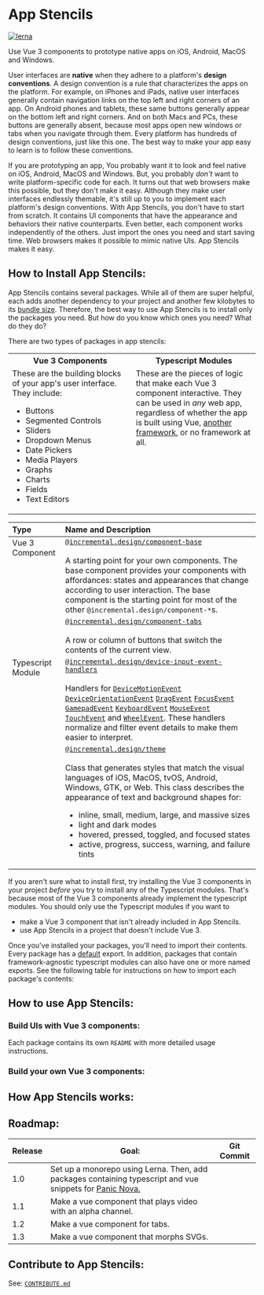 # App Stencils

[![lerna](https://img.shields.io/badge/maintained%20with-lerna-cc00ff.svg)](https://lerna.js.org/)

Use Vue 3 components to prototype native apps on iOS, Android, MacOS and Windows.

User interfaces are **native** when they adhere to a platform's **design conventions**. A design convention is a rule that characterizes the apps on the platform. For example, on iPhones and iPads, native user interfaces generally contain navigation links on the top left and right corners of an app. On Android phones and tablets, these same buttons generally appear on the bottom left and right corners. And on both Macs and PCs, these buttons are generally absent, because most apps open new windows or tabs when you navigate through them. Every platform has hundreds of design conventions, just like this one. The best way to make your app easy to learn is to follow these conventions.

If you are prototyping an app, You probably want it to look and feel native on iOS, Android, MacOS and Windows. But, you probably _don't_ want to write platform-specific code for each. It turns out that web browsers make this possible, but they don't make it easy. Although they make user interfaces endlessly themable, it's still up to you to implement each platform's design conventions. With App Stencils, you don't have to start from scratch. It contains UI components that have the appearance and behaviors their native counterparts. Even better, each component works independently of the others. Just import the ones you need and start saving time. Web browsers makes it possible to mimic native UIs. App Stencils makes it easy.

## How to Install App Stencils:

App Stencils contains several packages. While all of them are super helpful, each adds another dependency to your project and another few kilobytes to its [bundle size](https://medium.com/@KasraKhosravi/slimming-down-your-bundle-size-d59db04c95d9). Therefore, the best way to use App Stencils is to install only the packages you need. But how do you know which ones you need? What do they do?

<!-- **The packages in App Stencils focus on just two things: handling user inputs, and displaying output**. You won't find packages that help you scaffold a backend, talk to an API, or set up a data model. If you're looking for a quick way to make a user interface, App Stencils is for you. If you're looking for a quick way to make an entire web app, App Stencils is also for you ... but you'll have to look elsewhere for your app's backend needs. -->

There are two types of packages in app stencils:

<table>
<tr>
<th>Vue 3 Components</th>
<th>Typescript Modules</th>
</tr>
<tr>
<td valign="top" width="50%">
	These are the building blocks of your app's user interface. They include:
		<ul>
			<li>Buttons</li>
			<li>Segmented Controls</li>
			<li>Sliders</li>
			<li>Dropdown Menus</li>
			<li>Date Pickers</li>
			<li>Media Players</li>
			<li>Graphs</li>
			<li>Charts</li>
			<li>Fields</li>
			<li>Text Editors</li>
		</ul>
</td>
<td valign="top" width="50%">
	These are the pieces of logic that make each Vue 3 component interactive. They can be used in <em>any</em> web app, regardless of whether the app is built using Vue, <a href="https://www.youtube.com/watch?v=cuHDQhDhvPE">another framework</a>, or no framework at all.
</td>
</tr>
</table>

 <!-- !List of Packages -->
<table>
<thead>
<tr>
	<th align="left">Type</th>
	<th align="left">Name and Description</th>
</tr>
</thead>
<tbody>

<!-- !Vue 3 Component -->
<!-- !vue3-component-base -->
<tr valign=top>
<td align="left" rowspan="2">Vue 3 Component</td>
<td align="left"><a href="./packages/vue3/component-base/README.md">
<code>@incremental.design/component-base</code>
</a>
<br>
<!-- place gif of the component in storybook here. make the gif link to a storybook hosted on github pages -->
<br/>
A starting point for your own components. The base component provides your components with affordances: states and appearances that change according to user interaction. The base component is the starting point for most of the other <code>@incremental.design/component-*</code>s.
<br/>
</td>
<!-- !vue3-component-base -->
<tr valign=top>

<td align="left"><a href="./packages/vue3/component-tabs/README.md">
<code>@incremental.design/component-tabs</code>
</a>
<br>
<!-- place gif of the component in storybook here. make the gif link to a storybook hosted on github pages -->
<br/>
A row or column of buttons that switch the contents of the current view.
<br/>
</td>
</tr>
</tr>
<!-- !Typescript Module -->
<tr valign="top">
<td align="left" rowspan="2">Typescript Module</td>
<td align="left">
<a href="./packages/shared/device-input-event-handlers/README.md">
<code>@incremental.design/device-input-event-handlers</code>
</a>
<br>
<!-- place gif of the component in storybook here. make the gif link to a storybook hosted on github pages -->
<br/>
Handlers for <code><a href="https://developer.mozilla.org/en-US/docs/Web/API/DeviceMotionEvent" target="_blank">DeviceMotionEvent</a></code> <code><a href="https://developer.mozilla.org/en-US/docs/Web/API/DeviceOrientationEvent" target="_blank">DeviceOrientationEvent</a></code> <code><a href="https://developer.mozilla.org/en-US/docs/Web/API/DragEvent" target="_blank">DragEvent</a></code> <code><a href="https://developer.mozilla.org/en-US/docs/Web/API/FocusEvent" target="_blank">FocusEvent</a></code> <code><a href="https://developer.mozilla.org/en-US/docs/Web/API/Gamepad_API/Using_the_Gamepad_API" target="_blank">GamepadEvent</a></code> <code><a href="https://developer.mozilla.org/en-US/docs/Web/API/KeyboardEvent" target="_blank">KeyboardEvent</a></code> <code><a href="https://developer.mozilla.org/en-US/docs/Web/API/MouseEvent" target="_blank">MouseEvent</a></code> <code><a href="https://developer.mozilla.org/en-US/docs/Web/API/TouchEvent" target="_blank">TouchEvent</a></code> and <code><a href="https://developer.mozilla.org/en-US/docs/Web/API/WheelEvent" target="_blank">WheelEvent</a></code>. These handlers normalize and filter event details to make them easier to interpret.
</td>
</tr>
<tr><td><a href="./packages/shared/theme/README.md"><code>@incremental.design/theme</code></a><br/>
<!-- place gif of the component in storybook here. make the gif link to a storybook hosted on github pages -->
<br/>
Class that generates styles that match the visual languages of iOS, MacOS, tvOS, Android, Windows, GTK, or Web. This class describes the appearance of text and background shapes for: <br><ul><li>inline, small, medium, large, and massive sizes</li><li>light and dark modes</li><li>hovered, pressed, toggled, and focused states</li><li>active, progress, success, warning, and failure tints</li></ul>
</td></tr>
</tbody>
</table>

If you aren't sure what to install first, try installing the Vue 3 components in your project _before_ you try to install any of the Typescript modules. That's because most of the Vue 3 components already implement the typescript modules. You should only use the Typescript modules if you want to

- make a Vue 3 component that isn't already included in App Stencils.
- use App Stencils in a project that doesn't include Vue 3.

Once you've installed your packages, you'll need to import their contents. Every package has a [default](https://developer.mozilla.org/en-US/docs/web/javascript/reference/statements/export#description) export. In addition, packages that contain framework-agnostic typescript modules can also have one or more named exports. See the following table for instructions on how to import each package's contents:

<!--
	need to build the storybook to github pages

	see: https://dev.to/kouts/deploy-storybook-to-github-pages-3bij


	and then for each component, make a thumbnail that links to the storybook page in the 'demo' field
 -->

## How to use App Stencils:

<!-- app stencils contains packages for handling input (vue plugins, typescript modules), and (vue components) for displaying output -->

### Build UIs with Vue 3 components:

<!-- need to explain that each vue 3 package exports ONE component. Every component shares certain props and styles, and each have their own unique props/styles. Need to let reader know that no matter what vue component they use, the 'basic' set of tunables is the same -->

<!--

each vue component contains a default appearance, a prop that accepts style configuration data (from the seamlss-vue style plugin), a default slot, and a suspense slot. If you don't use these slots, the component will show a default appearance. If you do, you can change the appearance with just a single string argument 'ios' 'android' 'macos' 'windows' 'gtk' 'blueprint', or you can initialize the seamlss-vue plugin and pass a reference to that

the default slot and suspense slot always contain the same scoped props

slots let you swap out the template, without swapping out the script: change the appearance, keep the behavior

in addition, some components have other named slots, each of which contain their own scoped props.

finally, each component conditionally applies css selectors that you can hook into in your slot templates. all components will style the following selectors (need to grab and list selectors) according to their states. Every componnet will have more detailed documentation on how it grabs and styles selectors

 -->

Each package contains its own `README` with more detailed usage instructions.

### Build your own Vue 3 components:

<!-- need to explain that almost ALL logic is actually abstracted into typescript libraries, each of which provides a single default export, and destructurable functions. each library does ONE thing, and every function in a library shares a similar signature. functions of different signatures live in different libraries

also, almost all functions in a library tend to share the same few generics. once you understand a library's generic, you understand the library itself
 -->

## How App Stencils works:

<!--
every vue component is actually built off of the base component

the base component is actually built off of the event listeners and seamlss styles

if you want to make your own components, you can follow this pattern, and consult base component docs
 -->

## Roadmap:

<table>
<thead>
<tr>
<th>Release</th>
<th>Goal:</th>
<th>Git Commit</th>
</tr>
</thead>
<tbody>
<tr>
<td>1.0</td>
<td>Set up a monorepo using Lerna. Then, add packages containing typescript and vue snippets for <a href="https://nova.app">Panic Nova.</a></td>
<td></td>
</tr>
<tr>
<td>1.1</td>
<td>Make a vue component that plays video with an alpha channel.</td>
<td></td>
</tr>
<tr>
<td>1.2</td>
<td>Make a vue component for tabs.</td>
<td></td>
</tr>
<tr>
<td>1.3</td>
<td>Make a vue component that morphs SVGs.</td>
<td></td>
</tr>
</tbody>
</table>

## Contribute to App Stencils:

See: [`CONTRIBUTE.md`](./CONTRIBUTE.md)

<!-- * what you want the reader to do -->

<!-- * why?
	 * desired outcome
	 * underlying problem
	 * action
	 * compare action to doing nothing -->

<!-- * how tell if succeeded? -->

<!-- 
==================

vue websites:

vitedge only (drop to ssr if >1mb) 
vitest (instead of jest??) (will it work w playwright? does it matter?)
vite plugin pwa(??)
typescript
Editorconfig (NOT prettier)
NO ESLINT
optional pinia
optional partytown

==================

vue libraries

vitest (or jest) and playwright(?)
typescript
editorconfig (no prettier, no eslint)
some way to bundle <style> blocks

BUT 

use nuxt 3 (with webpack … sorry, I know) for incremental.design website … also use uxlens

==================
 -->